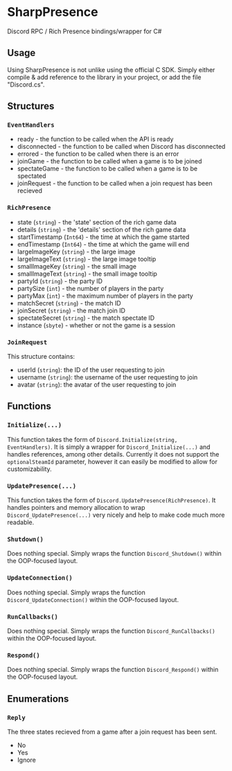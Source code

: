 # SharpPresence
Discord RPC / Rich Presence bindings/wrapper for C#

## Usage

Using SharpPresence is not unlike using the official C SDK.  Simply either compile & add reference to the library in your project, or add the file "Discord.cs".

## Structures

### `EventHandlers`
- ready - the function to be called when the API is ready
- disconnected - the function to be called when Discord has disconnected
- errored - the function to be called when there is an error
- joinGame - the function to be called when a game is to be joined
- spectateGame - the function to be called when a game is to be spectated
- joinRequest - the function to be called when a join request has been recieved

### `RichPresence`
- state (`string`) - the 'state' section of the rich game data
- details (`string`) - the 'details' section of the rich game data
- startTimestamp (`Int64`) - the time at which the game started
- endTimestamp (`Int64`) - the time at which the game will end
- largeImageKey (`string`) - the large image
- largeImageText (`string`) - the large image tooltip
- smallImageKey (`string`) - the small image
- smallImageText (`string`) - the small image tooltip
- partyId (`string`) - the party ID
- partySize (`int`) - the number of players in the party
- partyMax (`int`) - the maximum number of players in the party
- matchSecret (`string`) - the match ID
- joinSecret (`string`) - the match join ID
- spectateSecret (`string`) - the match spectate ID
- instance (`sbyte`) - whether or not the game is a session

### `JoinRequest`

This structure contains:
- userId (`string`): the ID of the user requesting to join
- username (`string`): the username of the user requesting to join
- avatar (`string`): the avatar of the user requesting to join

## Functions

### `Initialize(...)`

This function takes the form of `Discord.Initialize(string, EventHandlers)`.  It is simply a wrapper for `Discord_Initialize(...)` and handles references, among other details.  Currently it does not support the `optionalSteamId` parameter, however it can easily be modified to allow for customizability.

### `UpdatePresence(...)`

This function takes the form of `Discord.UpdatePresence(RichPresence)`.  It handles pointers and memory allocation to wrap `Discord_UpdatePresence(...)` very nicely and help to make code much more readable.

### `Shutdown()`

Does nothing special.  Simply wraps the function `Discord_Shutdown()` within the OOP-focused layout.

### `UpdateConnection()`

Does nothing special.  Simply wraps the function `Discord_UpdateConnection()` within the OOP-focused layout.

### `RunCallbacks()`

Does nothing special.  Simply wraps the function `Discord_RunCallbacks()` within the OOP-focused layout.

### `Respond()`

Does nothing special.  Simply wraps the function `Discord_Respond()` within the OOP-focused layout.

## Enumerations

### `Reply`

The three states recieved from a game after a join request has been sent.

- No
- Yes
- Ignore

